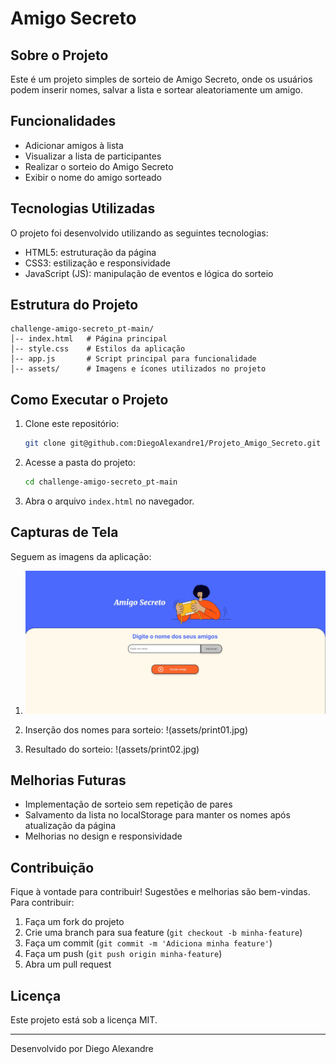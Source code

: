 # Amigo Secreto

## Sobre o Projeto
Este é um projeto simples de sorteio de Amigo Secreto, onde os usuários podem inserir nomes, salvar a lista e sortear aleatoriamente um amigo.

## Funcionalidades
- Adicionar amigos à lista
- Visualizar a lista de participantes
- Realizar o sorteio do Amigo Secreto
- Exibir o nome do amigo sorteado

## Tecnologias Utilizadas
O projeto foi desenvolvido utilizando as seguintes tecnologias:

- HTML5: estruturação da página
- CSS3: estilização e responsividade
- JavaScript (JS): manipulação de eventos e lógica do sorteio

## Estrutura do Projeto
```
challenge-amigo-secreto_pt-main/
│-- index.html   # Página principal
│-- style.css    # Estilos da aplicação
│-- app.js       # Script principal para funcionalidade
│-- assets/      # Imagens e ícones utilizados no projeto
```

## Como Executar o Projeto
1. Clone este repositório:
   ```sh
   git clone git@github.com:DiegoAlexandre1/Projeto_Amigo_Secreto.git
   ```
2. Acesse a pasta do projeto:
   ```sh
   cd challenge-amigo-secreto_pt-main
   ```
3. Abra o arquivo `index.html` no navegador.

## Capturas de Tela
Seguem as imagens da aplicação:

1. ![Página inicial](assets/print00.jpg)

2. Inserção dos nomes para sorteio:
!(assets/print01.jpg)

3. Resultado do sorteio:
!(assets/print02.jpg)

## Melhorias Futuras
- Implementação de sorteio sem repetição de pares
- Salvamento da lista no localStorage para manter os nomes após atualização da página
- Melhorias no design e responsividade

## Contribuição
Fique à vontade para contribuir! Sugestões e melhorias são bem-vindas. Para contribuir:
1. Faça um fork do projeto
2. Crie uma branch para sua feature (`git checkout -b minha-feature`)
3. Faça um commit (`git commit -m 'Adiciona minha feature'`)
4. Faça um push (`git push origin minha-feature`)
5. Abra um pull request

## Licença
Este projeto está sob a licença MIT.

---

Desenvolvido por Diego Alexandre

